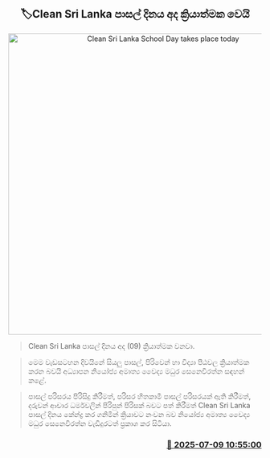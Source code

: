 <p align='center'><b><h2 align='center' title='Clean Sri Lanka School Day takes place today'>🏷Clean Sri Lanka පාසල් දිනය අද ක්‍රියාත්මක වෙයි</h2></b></p>
<p align='center'><img src='https://helakuru.sgp1.cdn.digitaloceanspaces.com/esana/images/lib/school-bag.jpg' width='600' alt='Clean Sri Lanka School Day takes place today'></p>

> Clean Sri Lanka පාසල් දිනය අද (09) ක්‍රියාත්මක වනවා.

> මෙම වැඩසටහන දිවයිනේ සියලු පාසල්, පිරිවෙන් හා විද්‍යා පීඨවල ක්‍රියාත්මක කරන බවයි අධ්‍යාපන නියෝජ්‍ය අමාත්‍ය වෛද්‍ය මධුර සෙනෙවිරත්න සඳහන් කළේ.

> පාසල් පරිසරය පිරිසිදු කිරීමත්, පරිසර හිතකාමී පාසල් පරිසරයක් ඇති කිරීමත්, දරුවන් ආචාර ධර්මවලින් පිරිපුන් පිරිසක් බවට පත් කිරීමත් Clean Sri Lanka පාසල් දිනය කේන්ද්‍ර කර ගනිමින් ක්‍රියාවට නංවන බව නියෝජ්‍ය අමාත්‍ය වෛද්‍ය මධුර සෙනෙවිරත්න වැඩිදුරටත් ප්‍රකාශ කර සිටියා.



<h3 align='right'><a href='https://www.helakuru.lk/esana/p/111715/'>📅 2025-07-09 10:55:00</a></h3>
